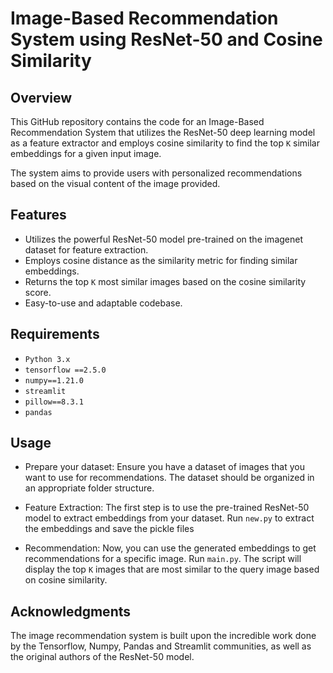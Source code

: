 # Image-Based Recommendation System using ResNet-50 and Cosine Similarity

## Overview

This GitHub repository contains the code for an Image-Based Recommendation System that utilizes the ResNet-50 deep learning model as a feature extractor and employs cosine similarity to find the top ```K``` similar embeddings for a given input image. 

The system aims to provide users with personalized recommendations based on the visual content of the image provided.

## Features
- Utilizes the powerful ResNet-50 model pre-trained on the imagenet dataset for feature extraction.
- Employs cosine distance as the similarity metric for finding similar embeddings.
- Returns the top ```K``` most similar images based on the cosine similarity score.
- Easy-to-use and adaptable codebase.

## Requirements

- ```Python 3.x```
- ```tensorflow ==2.5.0```
- ```numpy==1.21.0```
- ```streamlit```
- ```pillow==8.3.1```
- ```pandas```

## Usage
- Prepare your dataset: Ensure you have a dataset of images that you want to use for recommendations. The dataset should be organized in an appropriate folder structure.

- Feature Extraction: The first step is to use the pre-trained ResNet-50 model to extract embeddings from your dataset. Run ```new.py``` to extract the embeddings and save the pickle files

- Recommendation: Now, you can use the generated embeddings to get recommendations for a specific image. Run ```main.py```. The script will display the top ```K``` images that are most similar to the query image based on cosine similarity.


## Acknowledgments
The image recommendation system is built upon the incredible work done by the Tensorflow, Numpy, Pandas and Streamlit communities, as well as the original authors of the ResNet-50 model.
